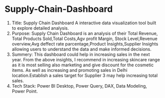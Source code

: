 # Supply-Chain-Dashboard
1. Title:  Supply Chain Dashboard A interactive data visualization tool built to explore detailed analysis.
2. Purpose: Supply Chain Dashboard is an analysis of their Total Revenue, Total Products Sold,Total Costs,Agv profit Margin, Stock Level,Revenue overview,Avg deffect rate parcentage,Product Insights,Supplier Insights allowing users to understand the data and make informed decisions.
3. Summery: This dashboard could help in increasing sales in the next year. From the above insights, I recommend in increasing skincare range as it is most selling also marketing and give discount for the cosmetic items. As well as increasing and promoting sales in Delhi location.Establish a sales target for Supplier 3 may help increasing total sales.
4. Tech Stack: Power BI Desktop, Power Query, DAX, Data Modeling, Power Point.
